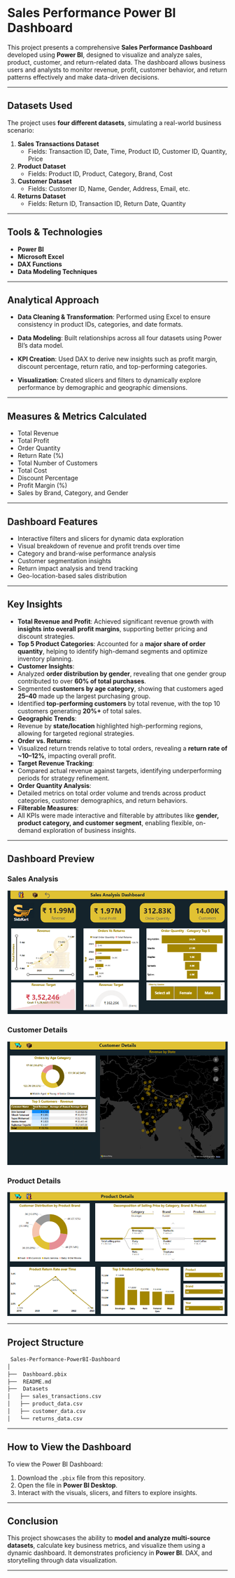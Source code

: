 
#  Sales Performance Power BI Dashboard

This project presents a comprehensive **Sales Performance Dashboard** developed using **Power BI**, designed to visualize and analyze sales, product, customer, and return-related data. The dashboard allows business users and analysts to monitor revenue, profit, customer behavior, and return patterns effectively and make data-driven decisions.

---

##  Datasets Used

The project uses **four different datasets**, simulating a real-world business scenario:

1. **Sales Transactions Dataset**
   - Fields: Transaction ID, Date, Time, Product ID, Customer ID, Quantity, Price
2. **Product Dataset**
   - Fields: Product ID, Product, Category, Brand, Cost
3. **Customer Dataset**
   - Fields: Customer ID, Name, Gender, Address, Email, etc.
4. **Returns Dataset**
   - Fields: Return ID, Transaction ID, Return Date, Quantity

---

##  Tools & Technologies

- **Power BI**
- **Microsoft Excel**
- **DAX Functions**
- **Data Modeling Techniques**

---


## Analytical Approach
- **Data Cleaning & Transformation**: Performed using Excel to ensure consistency in product IDs, categories, and date formats.

- **Data Modeling**: Built relationships across all four datasets using Power BI’s data model.

- **KPI Creation**: Used DAX to derive new insights such as profit margin, discount percentage, return ratio, and top-performing categories.

- **Visualization**: Created slicers and filters to dynamically explore performance by demographic and geographic dimensions.


---

##  Measures & Metrics Calculated

- Total Revenue  
- Total Profit  
- Order Quantity  
- Return Rate (%)  
- Total Number of Customers  
- Total Cost  
- Discount Percentage  
- Profit Margin (%)  
- Sales by Brand, Category, and Gender

---

##  Dashboard Features

- Interactive filters and slicers for dynamic data exploration  
- Visual breakdown of revenue and profit trends over time  
- Category and brand-wise performance analysis  
- Customer segmentation insights  
- Return impact analysis and trend tracking  
- Geo-location-based sales distribution 

---



##  Key Insights

-  **Total Revenue and Profit**: Achieved significant revenue growth with **insights into overall profit margins**, supporting better pricing and discount strategies.
-  **Top 5 Product Categories**: Accounted for a **major share of order quantity**, helping to identify high-demand segments and optimize inventory planning.
-  **Customer Insights**:
  - Analyzed **order distribution by gender**, revealing that one gender group contributed to over **60% of total purchases**.
  - Segmented **customers by age category**, showing that customers aged **25–40** made up the largest purchasing group.
  - Identified **top-performing customers** by total revenue, with the top 10 customers generating **20%+** of total sales.
-  **Geographic Trends**:
  - Revenue by **state/location** highlighted high-performing regions, allowing for targeted regional strategies.
-  **Order vs. Returns**:
  - Visualized return trends relative to total orders, revealing a **return rate of ~10–12%**, impacting overall profit.
-  **Target Revenue Tracking**:
  - Compared actual revenue against targets, identifying underperforming periods for strategy refinement.
-  **Order Quantity Analysis**:
  - Detailed metrics on total order volume and trends across product categories, customer demographics, and return behaviors.
-  **Filterable Measures**:
  - All KPIs were made interactive and filterable by attributes like **gender, product category, and customer segment**, enabling flexible, on-demand exploration of business insights.


---


##  Dashboard Preview

### Sales Analysis 
![Sales Performance Dashboard](./images/Dashboard.png)

### Customer Details
![Customer details Dashboard](./images/Customer_details.png)

### Product Details
![Product details Dashboard](./images/Product_details.png)


---

##  Project Structure

```bash
 Sales-Performance-PowerBI-Dashboard
│
├──  Dashboard.pbix
├──  README.md
├──  Datasets
│   ├── sales_transactions.csv
│   ├── product_data.csv
│   ├── customer_data.csv
│   └── returns_data.csv

```

---

##  How to View the Dashboard

To view the Power BI Dashboard:

1. Download the `.pbix` file from this repository.
2. Open the file in **Power BI Desktop**.
3. Interact with the visuals, slicers, and filters to explore insights.

---

##  Conclusion

This project showcases the ability to **model and analyze multi-source datasets**, calculate key business metrics, and visualize them using a dynamic dashboard. It demonstrates proficiency in **Power BI**. DAX, and storytelling through data visualization.

---

